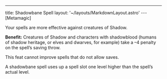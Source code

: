 ---
title: Shadowbane Spell
layout: '~/layouts/MarkdownLayout.astro'
---[Metamagic]

Your spells are more effective against creatures of Shadow.

**Benefit:** Creatures of Shadow and characters with shadowblood (humans of
shadow heritage, or elves and dwarves, for example) take a –4 penalty on the
spell’s saving throw.

This feat cannot improve spells that do not allow saves.

A shadowbane spell uses up a spell slot one level higher than the spell’s
actual level.


